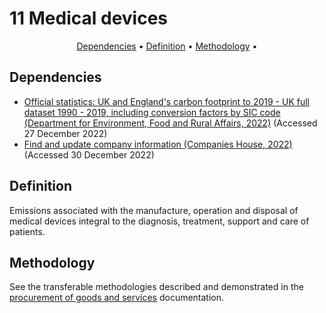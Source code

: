 # 11 Medical devices

<p align="center">
  <a href="#dependencies">Dependencies</a> •
  <a href="#definition">Definition</a> •
  <a href="#methodology">Methodology</a> •
</p>

## Dependencies

* [Official statistics: UK and England's carbon footprint to 2019 - UK full dataset 1990 - 2019, including conversion factors by SIC code (Department for Environment, Food and Rural Affairs, 2022)](https://www.gov.uk/government/statistics/uks-carbon-footprint) (Accessed 27 December 2022)
* [Find and update company information (Companies House, 2022)](https://find-and-update.company-information.service.gov.uk/) (Accessed 30 December 2022)

## Definition

Emissions associated with the manufacture, operation and disposal of medical devices integral to the diagnosis, treatment, support and care of patients.

## Methodology

See the transferable methodologies described and demonstrated in the [procurement of goods and services](/Chapters/100_kmsimg_procurement.md) documentation.